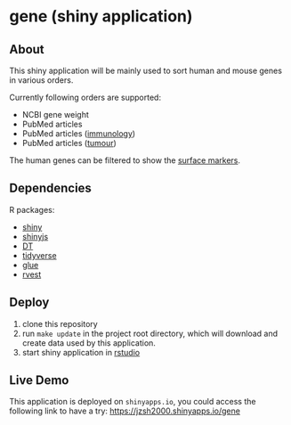 gene (shiny application)
========================

About
-----
This shiny application will be mainly used to sort human and mouse genes in
various orders.

Currently following orders are supported:

* NCBI gene weight
* PubMed articles
* PubMed articles ([immunology][immunology])
* PubMed articles ([tumour][tumour])

The human genes can be filtered to show the [surface markers][surface_marker].

[immunology]: https://www.ncbi.nlm.nih.gov/pubmed/?term=immunology%5BMeSH+Subheading%5D
[tumour]: https://www.ncbi.nlm.nih.gov/pubmed/?term=neoplasms%5Bmesh%5D
[surface_marker]: http://www.proteinatlas.org/search/protein_class:Predicted+membrane+proteins

Dependencies
------------

R packages:

* [shiny](https://github.com/rstudio/shiny)
* [shinyjs](https://github.com/daattali/shinyjs)
* [DT](https://github.com/rstudio/DT)
* [tidyverse](https://github.com/tidyverse/tidyverse)
* [glue](https://github.com/tidyverse/glue)
* [rvest](https://github.com/hadley/rvest)

Deploy
------
1. clone this repository
2. run `make update` in the project root directory, which will download and
   create data used by this application.
3. start shiny application in [rstudio](https://www.rstudio.com/)

Live Demo
---------
This application is deployed on `shinyapps.io`, you could access the following
link to have a try: <https://jzsh2000.shinyapps.io/gene>
